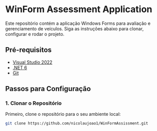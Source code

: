 # WinForm Assessment Application

Este repositório contém a aplicação Windows Forms para avaliação e gerenciamento de veículos. Siga as instruções abaixo para clonar, configurar e rodar o projeto.

## Pré-requisitos

- [Visual Studio 2022](https://visualstudio.microsoft.com/)
- [.NET 6](https://dotnet.microsoft.com/)
- [Git](https://git-scm.com/)

## Passos para Configuração

### 1. Clonar o Repositório

Primeiro, clone o repositório para o seu ambiente local:

```bash
git clone https://github.com/nicolaujoao1/WinFormAssissment.git
